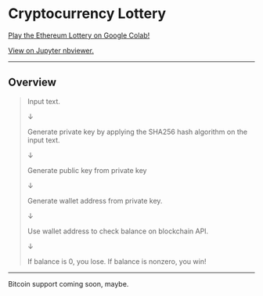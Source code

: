 # Cryptocurrency Lottery

[Play the Ethereum Lottery on Google Colab!](https://colab.research.google.com/drive/1eEcHPSGo5bJJohzPHuLtKdRTBgVLo0ur)

[View on Jupyter nbviewer.](https://nbviewer.jupyter.org/github/jagrajs/Cryptocurrency-Lottery/blob/master/Cryptocurrency_Lottery.ipynb)

---

## Overview

>Input text.
>
>&darr;
>
>Generate private key by applying the SHA256 hash algorithm on the input text.
>
>&darr;
>
> Generate public key from private key
>
>&darr;
>
>Generate wallet address from private key.
>
>&darr;
>
>Use wallet address to check balance on blockchain API.
>
>&darr;
>
>If balance is 0, you lose. If balance is nonzero, you win!

---

Bitcoin support coming soon, maybe.
